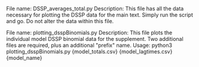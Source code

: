 File name: DSSP_averages_total.py
	Description: This file has all the data necessary for plotting the DSSP data for the main text. Simply run the script and go. Do not alter the data within this file.
	
File name: plotting_dsspBinomials.py
	Description: This file plots the individual model DSSP binomial data for the supplement. Two additional files are required, plus an additional "prefix" name.
	Usage: python3 plotting_dsspBinomials.py {model_totals.csv} {model_lagtimes.csv} {model_name}